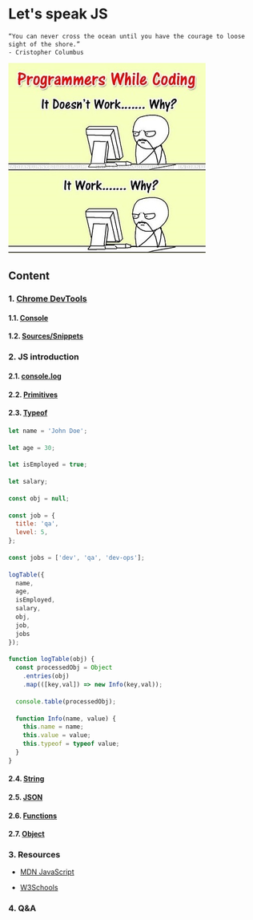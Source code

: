 # Let's speak JS

```text
“You can never cross the ocean until you have the courage to loose sight of the shore.”    
- Cristopher Columbus
```

![](../../../resource/image/works_why.jpg)

## Content

### 1. [Chrome DevTools](https://developer.chrome.com/docs/devtools)

#### 1.1. [Console](https://developer.chrome.com/docs/devtools/console)

#### 1.2. [Sources/Snippets](https://developer.chrome.com/docs/devtools/javascript/snippets)

### 2. JS introduction

#### 2.1. [console.log](https://developer.mozilla.org/en-US/docs/Web/API/console/log_static)

#### 2.2. [Primitives](https://developer.mozilla.org/en-US/docs/Glossary/Primitive)

#### 2.3. [Typeof](https://developer.mozilla.org/en-US/docs/Web/JavaScript/Reference/Operators/typeof)

```javascript
let name = 'John Doe';

let age = 30;

let isEmployed = true;

let salary;

const obj = null;

const job = {
  title: 'qa',
  level: 5,
};

const jobs = ['dev', 'qa', 'dev-ops'];

logTable({
  name,
  age,
  isEmployed,
  salary,
  obj,
  job,
  jobs
});

function logTable(obj) {
  const processedObj = Object
    .entries(obj)
    .map(([key,val]) => new Info(key,val));
  
  console.table(processedObj);

  function Info(name, value) {
    this.name = name;
    this.value = value;
    this.typeof = typeof value;
  }  
}
```

#### 2.4. [String](https://developer.mozilla.org/en-US/docs/Web/JavaScript/Reference/Global_Objects/String)

#### 2.5. [JSON](https://developer.mozilla.org/en-US/docs/Web/JavaScript/Reference/Global_Objects/JSON)

#### 2.6. [Functions](https://developer.mozilla.org/en-US/docs/Web/JavaScript/Guide/Functions)

#### 2.7. [Object](https://developer.mozilla.org/en-US/docs/Learn/JavaScript/Objects/Basics)

### 3. Resources

- [MDN JavaScript](https://developer.mozilla.org/en-US/docs/Web/JavaScript)

- [W3Schools](https://www.w3schools.com/js/)

### 4. Q&A
